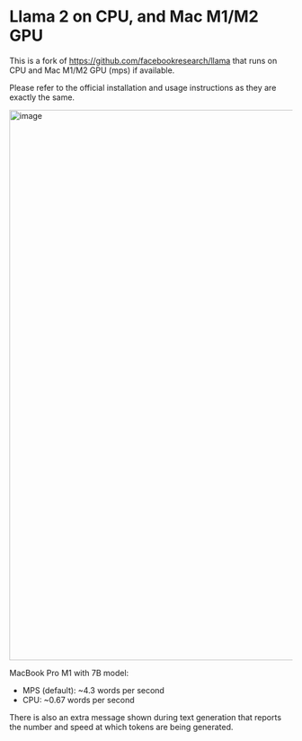# Llama 2 on CPU, and Mac M1/M2 GPU

This is a fork of https://github.com/facebookresearch/llama that runs on CPU and Mac M1/M2 GPU (mps) if available.

Please refer to the official installation and usage instructions as they are exactly the same.

<img width="978" alt="image" src="https://github.com/krychu/llama/assets/947457/8a7bd5c8-1d45-4835-8463-64e12486d0e9">

MacBook Pro M1 with 7B model:
- MPS (default): ~4.3 words per second
- CPU: ~0.67 words per second

There is also an extra message shown during text generation that reports the number and speed at which tokens are being generated.

